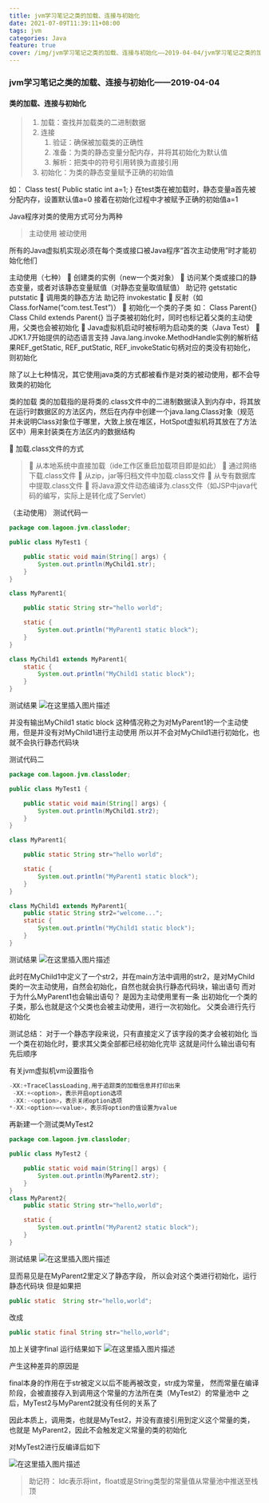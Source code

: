 ```yaml
---
title: jvm学习笔记之类的加载、连接与初始化
date: 2021-07-09T11:39:11+08:00
tags: jvm
categories: Java
feature: true
cover: /img/jvm学习笔记之类的加载、连接与初始化——2019-04-04/jvm学习笔记之类的加载、连接与初始化——2019-04-04.jpg
---
```

<meta name="referrer" content="no-referrer" />

### jvm学习笔记之类的加载、连接与初始化——2019-04-04

#### 类的加载、连接与初始化
>
>1. 加载：查找并加载类的二进制数据
>2. 连接
>    1. 验证：确保被加载类的正确性
>    2. 准备：为类的静态变量分配内存，并将其初始化为默认值
>    3. 解析：把类中的符号引用转换为直接引用
>3. 初始化：为类的静态变量赋予正确的初始值

如：
Class test{
     Public static int a=1;
}
在test类在被加载时，静态变量a首先被分配内存，设置默认值a=0
接着在初始化过程中才被赋予正确的初始值a=1

Java程序对类的使用方式可分为两种
>主动使用
>被动使用
>
所有的Java虚拟机实现必须在每个类或接口被Java程序“首次主动使用”时才能初始化他们

主动使用（七种）
 创建类的实例（new一个类对象）
 访问某个类或接口的静态变量，或者对该静态变量赋值（对静态变量取值赋值）
助记符 getstatic  putstatic
 调用类的静态方法  助记符 invokestatic
 反射（如Class.forName(“com.test.Test”)）
 初始化一个类的子类
如：
Class Parent{}
Class Child extends Parent{}
当子类被初始化时，同时也标记着父类的主动使用，父类也会被初始化
 Java虚拟机启动时被标明为启动类的类（Java Test）
 JDK1.7开始提供的动态语言支持
Java.lang.invoke.MethodHandle实例的解析结果REF_getStatic, REF_putStatic, REF_invokeStatic句柄对应的类没有初始化，则初始化

除了以上七种情况，其它使用java类的方式都被看作是对类的被动使用，都不会导致类的初始化

类的加载
类的加载指的是将类的.class文件中的二进制数据读入到内存中，将其放在运行时数据区的方法区内，然后在内存中创建一个java.lang.Class对象（规范并未说明Class对象位于哪里，大致上放在堆区，HotSpot虚拟机将其放在了方法区中）用来封装类在方法区内的数据结构

 加载.class文件的方式
> 从本地系统中直接加载（ide工作区重启加载项目即是如此）
> 通过网络下载.class文件
> 从zip，jar等归档文件中加载.class文件
> 从专有数据库中提取.class文件
> 将Java源文件动态编译为.class文件（如JSP中java代码的编写，实际上是转化成了Servlet）

（主动使用）
测试代码一

```java
package com.lagoon.jvm.classloder;

public class MyTest1 {

    public static void main(String[] args) {
        System.out.println(MyChild1.str);
    }
}

class MyParent1{

    public static String str="hello world";

    static {
        System.out.println("MyParent1 static block");
    }
}

class MyChild1 extends MyParent1{
    static {
        System.out.println("MyChild1 static block");
    }
}

```

测试结果
![在这里插入图片描述](https://img-blog.csdnimg.cn/20190404225143742.png)

并没有输出MyChild1 static block
这种情况称之为对MyParent1的一个主动使用，但是并没有对MyChild1进行主动使用
所以并不会对MyChild1进行初始化，也就不会执行静态代码块

测试代码二

```java
package com.lagoon.jvm.classloder;

public class MyTest1 {

    public static void main(String[] args) {
        System.out.println(MyChild1.str2);
    }
}

class MyParent1{

    public static String str="hello world";

    static {
        System.out.println("MyParent1 static block");
    }
}

class MyChild1 extends MyParent1{
    public static String str2="welcome...";
    static {
        System.out.println("MyChild1 static block");
    }
}

```

测试结果
![在这里插入图片描述](https://img-blog.csdnimg.cn/20190404225229276.png)

此时在MyChild1中定义了一个str2，并在main方法中调用的str2，是对MyChild类的一次主动使用，自然会初始化，自然也就会执行静态代码块，输出语句
而对于为什么MyParent1也会输出语句？
是因为主动使用里有一条
出初始化一个类的子类，那么也就是这个父类也会被主动使用，进行一次初始化。
父类会进行先行初始化

测试总结：
对于一个静态字段来说，只有直接定义了该字段的类才会被初始化
当一个类在初始化时，要求其父类全部都已经初始化完毕
这就是问什么输出语句有先后顺序

有关jvm虚拟机vm设置指令

```java
-XX:+TraceClassLoading,用于追踪类的加载信息并打印出来
 -XX:+<option>，表示开启option选项
 -XX:-<option>，表示关闭option选项
*-XX:<option>=<value>，表示将option的值设置为value
```

再新建一个测试类MyTest2

```java
package com.lagoon.jvm.classloder;

public class MyTest2 {

    public static void main(String[] args) {
        System.out.println(MyParent2.str);
    }
}
class MyParent2{
    public static String str="hello,world";

    static {
        System.out.println("MyParent2 static block");
    }
}

```

测试结果
![在这里插入图片描述](https://img-blog.csdnimg.cn/20190404225411357.png)

显而易见是在MyParent2里定义了静态字段，
所以会对这个类进行初始化，运行静态代码块
但是如果把

```java
public static  String str="hello,world";
```

改成

```java
public static final String str="hello,world";
```

加上关键字final
运行结果如下
![在这里插入图片描述](https://img-blog.csdnimg.cn/20190404225519784.png)

产生这种差异的原因是

final本身的作用在于str被定义以后不能再被改变，str成为常量，
然而常量在编译阶段，会被直接存入到调用这个常量的方法所在类（MyTest2）的常量池中
之后，MyTest2与MyParent2就没有任何的关系了

因此本质上，调用类，也就是MyTest2，并没有直接引用到定义这个常量的类，也就是
MyParent2，因此不会触发定义常量的类的初始化

对MyTest2进行反编译后如下

![在这里插入图片描述](https://img-blog.csdnimg.cn/20190404225538165.png)

>助记符：
ldc表示将int，float或是String类型的常量值从常量池中推送至栈顶
